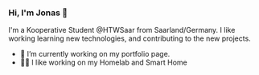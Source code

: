 ### Hi, I'm Jonas 👋

I'm a Kooperative Student @HTWSaar from Saarland/Germany. I like working learning new technologies, and contributing to the new projects.

- 🔭 I’m currently working on my portfolio page.
- 🧑‍🔧 I like working on my Homelab and Smart Home
